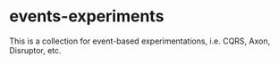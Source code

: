 # events-experiments

This is a collection for event-based experimentations, i.e. CQRS, Axon, Disruptor, etc.